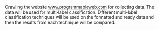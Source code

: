 Crawling the website www.programmableweb.com for collecting data. The data will be used for multi-label classification.
Different multi-label classification techniques will be used on the formatted and ready data and then the results from each technique will be compared.

